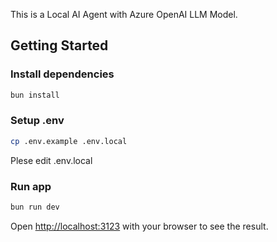 This is a Local AI Agent with Azure OpenAI LLM Model.

## Getting Started

### Install dependencies

```bash
bun install
```

### Setup .env

```bash
cp .env.example .env.local
```

Plese edit .env.local

### Run app

```bash
bun run dev
```

Open [http://localhost:3123](http://localhost:3123) with your browser to see the result.
